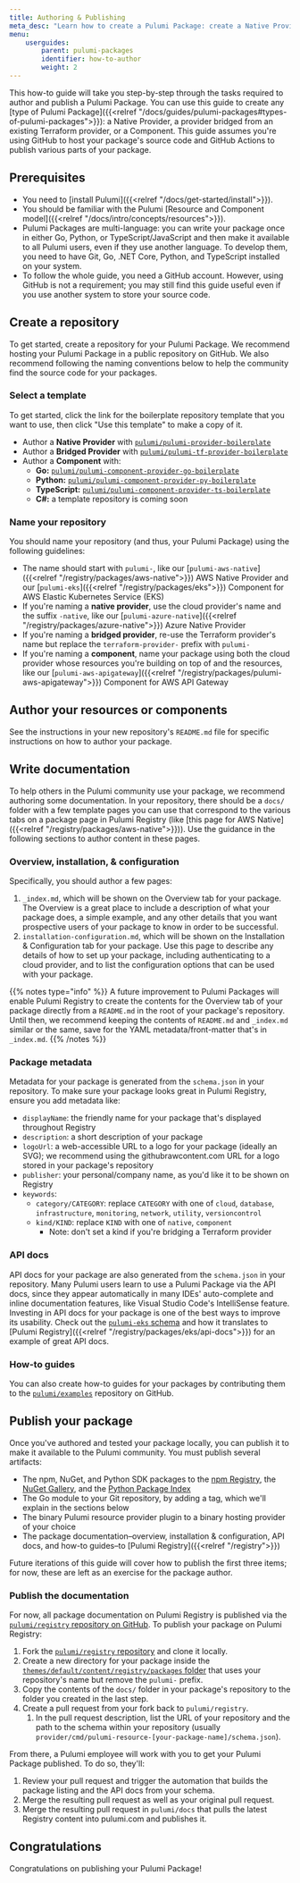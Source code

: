 ```yaml
---
title: Authoring & Publishing
meta_desc: "Learn how to create a Pulumi Package: create a Native Provider, author a Component, or bridge a Terraform provider into the Pulumi ecosystem."
menu:
    userguides:
        parent: pulumi-packages
        identifier: how-to-author
        weight: 2
---
```


This how-to guide will take you step-by-step through the tasks required to author and publish a Pulumi Package. You can use this guide to create any [type of Pulumi Package]({{<relref "/docs/guides/pulumi-packages#types-of-pulumi-packages">}}): a Native Provider, a provider bridged from an existing Terraform provider, or a Component. This guide assumes you're using GitHub to host your package's source code and GitHub Actions to publish various parts of your package.

## Prerequisites

- You need to [install Pulumi]({{<relref "/docs/get-started/install">}}).
- You should be familiar with the Pulumi [Resource and Component model]({{<relref "/docs/intro/concepts/resources">}}).
- Pulumi Packages are multi-language: you can write your package once in either Go, Python, or TypeScript/JavaScript and then make it available to all Pulumi users, even if they use another language. To develop them, you need to have Git, Go, .NET Core, Python, and TypeScript installed on your system.
- To follow the whole guide, you need a GitHub account. However, using GitHub is not a requirement; you may still find this guide useful even if you use another system to store your source code.

## Create a repository

To get started, create a repository for your Pulumi Package. We recommend hosting your Pulumi Package in a public repository on GitHub. We also recommend following the naming conventions below to help the community find the source code for your packages.

### Select a template

To get started, click the link for the boilerplate repository template that you want to use, then click "Use this template" to make a copy of it.

- Author a **Native Provider** with [`pulumi/pulumi-provider-boilerplate`](https://github.com/pulumi/pulumi-provider-boilerplate)
- Author a **Bridged Provider** with [`pulumi/pulumi-tf-provider-boilerplate`](https://github.com/pulumi/pulumi-tf-provider-boilerplate)
- Author a **Component** with:
  - **Go:** [`pulumi/pulumi-component-provider-go-boilerplate`](https://github.com/pulumi/pulumi-component-provider-go-boilerplate)
  - **Python:** [`pulumi/pulumi-component-provider-py-boilerplate`](https://github.com/pulumi/pulumi-component-provider-py-boilerplate)
  - **TypeScript:** [`pulumi/pulumi-component-provider-ts-boilerplate`](https://github.com/pulumi/pulumi-component-provider-ts-boilerplate)
  - **C#:** a template repository is coming soon

### Name your repository

You should name your repository (and thus, your Pulumi Package) using the following guidelines:

- The name should start with `pulumi-`, like our [`pulumi-aws-native`]({{<relref "/registry/packages/aws-native">}}) AWS Native Provider and our [`pulumi-eks`]({{<relref "/registry/packages/eks">}}) Component for AWS Elastic Kubernetes Service (EKS)
- If you're naming a **native provider**, use the cloud provider's name and the suffix `-native`, like our [`pulumi-azure-native`]({{<relref "/registry/packages/azure-native">}}) Azure Native Provider
- If you're naming a **bridged provider**, re-use the Terraform provider's name but replace the `terraform-provider-` prefix with `pulumi-`
- If you're naming a **component**, name your package using both the cloud provider whose resources you're building on top of and the resources, like our [`pulumi-aws-apigateway`]({{<relref "/registry/packages/pulumi-aws-apigateway">}}) Component for AWS API Gateway

## Author your resources or components

See the instructions in your new repository's `README.md` file for specific instructions on how to author your package.

## Write documentation

To help others in the Pulumi community use your package, we recommend authoring some documentation. In your repository, there should be a `docs/` folder with a few template pages you can use that correspond to the various tabs on a package page in Pulumi Registry (like [this page for AWS Native]({{<relref "/registry/packages/aws-native">}})). Use the guidance in the following sections to author content in these pages.

### Overview, installation, & configuration

Specifically, you should author a few pages:

1. `_index.md`, which will be shown on the Overview tab for your package. The Overview is a great place to include a description of what your package does, a simple example, and any other details that you want prospective users of your package to know in order to be successful.
1. `installation-configuration.md`, which will be shown on the Installation & Configuration tab for your package. Use this page to describe any details of how to set up your package, including authenticating to a cloud provider, and to list the configuration options that can be used with your package.

{{% notes type="info" %}}
A future improvement to Pulumi Packages will enable Pulumi Registry to create the contents for the Overview tab of your package directly from a `README.md` in the root of your package's repository. Until then, we recommend keeping the contents of `README.md` and `_index.md` similar or the same, save for the YAML metadata/front-matter that's in `_index.md`.
{{% /notes %}}

### Package metadata

Metadata for your package is generated from the `schema.json` in your repository. To make sure your package looks great in Pulumi Registry, ensure you add metadata like:

- `displayName`: the friendly name for your package that's displayed throughout Registry
- `description`: a short description of your package
- `logoUrl`: a web-accessible URL to a logo for your package (ideally an SVG); we recommend using the githubrawcontent.com URL for a logo stored in your package's repository
- `publisher`: your personal/company name, as you'd like it to be shown on Registry
- `keywords`:
  - `category/CATEGORY`: replace `CATEGORY` with one of `cloud`, `database`, `infrastructure`, `monitoring`, `network`, `utility`, `versioncontrol`
  - `kind/KIND`: replace `KIND` with one of `native`, `component`
    - Note: don't set a kind if you're bridging a Terraform provider

### API docs

API docs for your package are also generated from the `schema.json` in your repository. Many Pulumi users learn to use a Pulumi Package via the API docs, since they appear automatically in many IDEs' auto-complete and inline documentation features, like Visual Studio Code's IntelliSense feature. Investing in API docs for your package is one of the best ways to improve its usability. Check out the [`pulumi-eks` schema](https://github.com/pulumi/pulumi-eks/blob/master/provider/cmd/pulumi-resource-eks/schema.json) and how it translates to [Pulumi Registry]({{<relref "/registry/packages/eks/api-docs">}}) for an example of great API docs.

### How-to guides

You can also create how-to guides for your packages by contributing them to the [`pulumi/examples`](https://github.com/pulumi/examples) repository on GitHub.

## Publish your package

Once you've authored and tested your package locally, you can publish it to make it available to the Pulumi community. You must publish several artifacts:

- The npm, NuGet, and Python SDK packages to the [npm Registry](https://npmjs.com), the [NuGet Gallery](https://nuget.org), and the [Python Package Index](https://pypi.org)
- The Go module to your Git repository, by adding a tag, which we'll explain in the sections below
- The binary Pulumi resource provider plugin to a binary hosting provider of your choice
- The package documentation–overview, installation & configuration, API docs, and how-to guides–to [Pulumi Registry]({{<relref "/registry">}})

Future iterations of this guide will cover how to publish the first three items; for now, these are left as an exercise for the package author.

### Publish the documentation

For now, all package documentation on Pulumi Registry is published via the [`pulumi/registry` repository on GitHub](https://github.com/pulumi/registry). To publish your package on Pulumi Registry:

1. Fork the [`pulumi/registry` repository](https://github.com/pulumi/registry) and clone it locally.
1. Create a new directory for your package inside the [`themes/default/content/registry/packages` folder](https://github.com/pulumi/registry/tree/master/themes/default/content/registry/packages) that uses your repository's name but remove the `pulumi-` prefix.
1. Copy the contents of the `docs/` folder in your package's repository to the folder you created in the last step.
1. Create a pull request from your fork back to `pulumi/registry`.
    1. In the pull request description, list the URL of your repository and the path to the schema within your repository (usually `provider/cmd/pulumi-resource-[your-package-name]/schema.json`).

From there, a Pulumi employee will work with you to get your Pulumi Package published. To do so, they'll:

1. Review your pull request and trigger the automation that builds the package listing and the API docs from your schema.
1. Merge the resulting pull request as well as your original pull request.
1. Merge the resulting pull request in `pulumi/docs` that pulls the latest Registry content into pulumi.com and publishes it.

## Congratulations

Congratulations on publishing your Pulumi Package!
